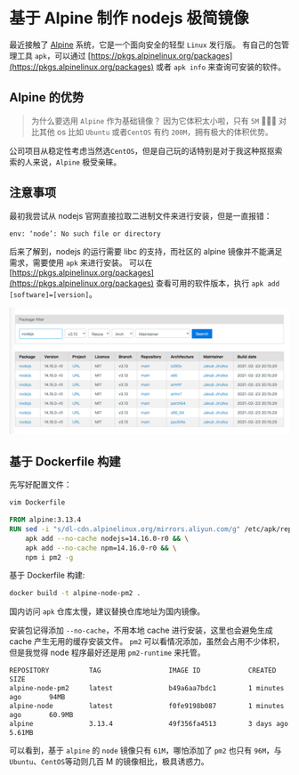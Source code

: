 # 基于 Alpine 制作 nodejs 极简镜像

最近接触了 [Alpine](https://www.alpinelinux.org/) 系统，它是一个面向安全的轻型 `Linux` 发行版。
有自己的包管理工具 `apk`，可以通过 [https://pkgs.alpinelinux.org/packages](https://pkgs.alpinelinux.org/packages) 或者 `apk info` 来查询可安装的软件。

## Alpine 的优势

<!-- ![](./assets/alpine-cover.png) -->

> 为什么要选用 `Alpine` 作为基础镜像？ 因为它体积太小啦，只有 `5M` 🎉🎉🎉
> 对比其他 os 比如 `Ubuntu` 或者`CentOS` 有约 `200M`，拥有极大的体积优势。

公司项目从稳定性考虑当然选`CentOS`，但是自己玩的话特别是对于我这种抠抠索索的人来说，`Alpine` 极受亲睐。

## 注意事项

最初我尝试从 nodejs 官网直接拉取二进制文件来进行安装，但是一直报错：

```bash
env: ‘node’: No such file or directory
```

后来了解到，nodejs 的运行需要 libc 的支持，而社区的 alpine 镜像并不能满足需求，需要使用 `apk` 来进行安装。
可以在 [https://pkgs.alpinelinux.org/packages](https://pkgs.alpinelinux.org/packages) 查看可用的软件版本，执行 `apk add [software]=[version]`。

<img class="preview" src="./assets/alpine-search-nodejs.png">

## 基于 Dockerfile 构建

先写好配置文件：

```bash
vim Dockerfile
```

```Dockerfile
FROM alpine:3.13.4
RUN sed -i "s/dl-cdn.alpinelinux.org/mirrors.aliyun.com/g" /etc/apk/repositories && \
    apk add --no-cache nodejs=14.16.0-r0 && \
    apk add --no-cache npm=14.16.0-r0 && \
    npm i pm2 -g
```

基于 Dockerfile 构建:

```bash
docker build -t alpine-node-pm2 .
```

国内访问 `apk` 仓库太慢，建议替换仓库地址为国内镜像。

安装包记得添加 `--no-cache`，不用本地 cache 进行安装，这里也会避免生成 cache 产生无用的缓存安装文件。
`pm2` 可以看情况添加，虽然会占用不少体积，但是我觉得 node 程序最好还是用 `pm2-runtime` 来托管。

```
REPOSITORY          TAG                 IMAGE ID            CREATED             SIZE
alpine-node-pm2     latest              b49a6aa7bdc1        1 minutes ago       94MB
alpine-node         latest              f0fe9198b087        1 minutes ago       60.9MB
alpine              3.13.4              49f356fa4513        3 days ago          5.61MB
```

可以看到，基于 `alpine` 的 `node` 镜像只有 `61M`，哪怕添加了 `pm2` 也只有 `96M`，与`Ubuntu`、`CentOS`等动则几百 M 的镜像相比，极具诱惑力。
